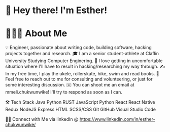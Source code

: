 # 👋  Hey there! I'm Esther!

# 👨🏻‍💻  About Me

💡  Engineer, passionate about writing code, building software, hacking projects together and research.
🎓  I am a senior student-athlete at Claflin University Studying Computer Enginering.
🌱  I love getting in uncomfortable situation where I'll have to result in hacking/researching my way through.
✍️  In my free time, I play the ukele, rollerskate, hike, swim and read books.
💬  Feel free to reach out to me for consulting and volunteering, or just for some interesting discussion.
✉️  You can shoot me an email at mmeli.chukwunwike! I'll try to respond as soon as I can.

🛠  Tech Stack
Java Python RUST JavaScript  Python  React  React Native  Redux  NodeJS  Express  HTML  SCSS/CSS  Git  GitHub  Visual Studio Code 

🤝🏻  Connect with Me via linkedIn @ https://www.linkedin.com/in/esther-chukwunwike/
